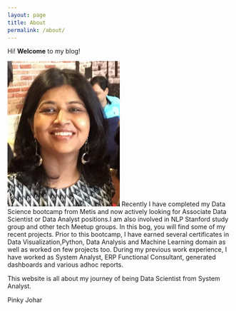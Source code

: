 ```yaml
---
layout: page
title: About
permalink: /about/
---
```


Hi! **Welcome** to my blog!

<img src="/assets/img/About_me.png" width="50%">
Recently I have completed my Data Science bootcamp from Metis and now actively looking for Associate Data Scientist or Data Analyst positions.I am also involved in NLP Stanford study group and other tech Meetup groups. 
In this bog, you will find some of my recent projects.
Prior to this bootcamp, I have earned several certificates in Data Visualization,Python, Data Analysis and Machine Learning domain as well as worked on few projects too.
During my previous work experience, I have worked as System Analyst, ERP Functional Consultant, generated dashboards and various adhoc reports.


This website is all about my journey of being Data Scientist from System Analyst.

Pinky Johar


